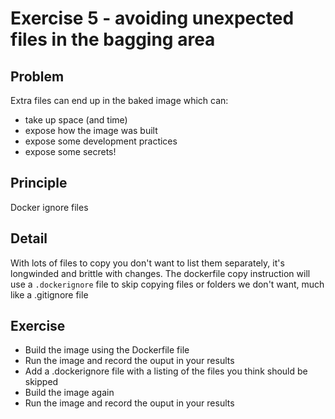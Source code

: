 # Exercise 5 -  avoiding unexpected files in the bagging area

## Problem
Extra files can end up in the baked image which can:
- take up space (and time)
- expose how the image was built
- expose some development practices
- expose some secrets!

## Principle
Docker ignore files

## Detail
With lots of files to copy you don't want to list them separately, it's longwinded and brittle with changes.
The dockerfile copy instruction will use a `.dockerignore` file to skip copying files or folders we don't want, much like a .gitignore file

## Exercise
- Build the image using the Dockerfile file
- Run the image and record the ouput in your results
- Add a .dockerignore file with a listing of the files you think should be skipped
- Build the image again
- Run the image and record the ouput in your results
